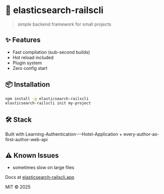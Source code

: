 # 🚀 elasticsearch-railscli

> simple backend framework for small projects

## ✨ Features

- Fast compilation (sub-second builds)
- Hot reload included
- Plugin system
- Zero config start

## 📦 Installation

```bash
npm install -g elasticsearch-railscli
elasticsearch-railscli init my-project
```

## 🛠️ Stack

Built with Learning-Authentication---Hotel-Application + every-author-as-first-author-web-api

## ⚠️ Known Issues

- sometimes slow on large files

Docs at [elasticsearch-railscli.app](https://elasticsearch-railscli.app)

MIT © 2025
